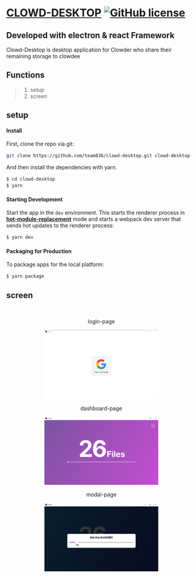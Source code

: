 [CLOWD-DESKTOP](https://team836.github.io/)
[![GitHub license](https://img.shields.io/badge/license-MIT-blue.svg)](https://github.com/facebook/react/blob/master/LICENSE)
==============

## Developed with electron & react Framework

Clowd-Desktop is desktop application for Clowder who share their remaining storage to clowdee

## Functions

> 1.  setup
> 2.  screen

## setup

#### Install

First, clone the repo via git:

```bash
git clone https://github.com/team836/clowd-desktop.git clowd-desktop
```

And then install the dependencies with yarn.

```bash
$ cd clowd-desktop
$ yarn
```

#### Starting Development

Start the app in the `dev` environment. This starts the renderer process in [**hot-module-replacement**](https://webpack.js.org/guides/hmr-react/) mode and starts a webpack dev server that sends hot updates to the renderer process:

```bash
$ yarn dev
```

#### Packaging for Production

To package apps for the local platform:

```bash
$ yarn package
```

## screen

<br>
<p align="center">login-page</p>
<p align="center"><img src="./resources/images/login.png" width="60%" height="40%"></p>
<p align="center">dashboard-page</p>
<p align="center"><img src="./resources/images/dashboard.png" width="60%" height="40%"></p>
<p align="center">modal-page</p>
<p align="center"><img src="./resources/images/modal.png" width="60%" height="40%"></p>
